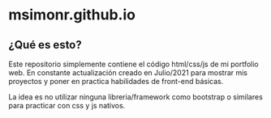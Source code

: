 # msimonr.github.io

## ¿Qué es esto?

Este repositorio simplemente contiene el código html/css/js de mi portfolio web. En constante actualización creado en Julio/2021 para mostrar mis proyectos y poner en practica habilidades de front-end básicas.

La idea es no utilizar ninguna libreria/framework como bootstrap o similares para practicar con css y js nativos.
